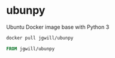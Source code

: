 # ubunpy
Ubuntu Docker image base with Python 3

```sh
docker pull jgwill/ubunpy
```

```Dockerfile
FROM jgwill/ubunpy
```

